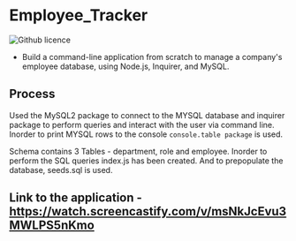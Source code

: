 # Employee_Tracker

![Github licence](http://img.shields.io/badge/license-MIT-purple.svg)

* Build a command-line application from scratch to manage a company's employee database, using Node.js, Inquirer, and MySQL.

## Process

Used the MySQL2 package to connect to the MYSQL database and inquirer package to perform queries and interact with the user via command line. Inorder to print MYSQL rows to the console `console.table package` is used. 

Schema contains 3 Tables - department, role and employee. Inorder to perform the SQL queries index.js has been created. And to prepopulate the database, seeds.sql is used. 

## Link to the application - https://watch.screencastify.com/v/msNkJcEvu3MWLPS5nKmo


